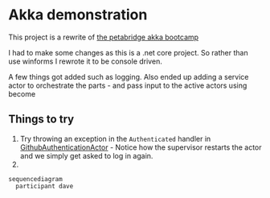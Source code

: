 # Akka demonstration

This project is a rewrite of [the petabridge akka bootcamp](https://github.com/petabridge/akka-bootcamp)

I had to make some changes as this is a .net core project. 
So rather than use winforms I rewrote it to be console driven.

A few things got added such as logging.
Also ended up adding a service actor to orchestrate the parts - and pass input to the active actors using become

## Things to try

1. Try throwing an exception in the `Authenticated` handler in 
[GithubAuthenticationActor](./GithubAuthenticationActor.cs) - Notice how the supervisor restarts the actor and we simply get asked to log in again.
2.


```mermaid
sequencediagram
  participant dave
```